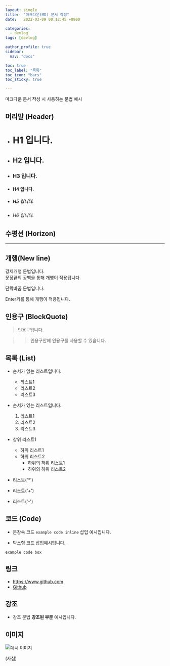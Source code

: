 ```yaml
---
layout: single
title:  "마크다운(MD) 문서 작성"
date:   2022-03-09 00:12:45 +0900

categories:
  - devlog
tags: [devlog]

author_profile: true
sidebar:
  nav: "docs"

toc: true
toc_label: "목록"
toc_icon: "bars"
toc_sticky: true

---
```




마크다운 문서 작성 시 사용하는 문법 예시



## 머리말 (Header)
  * # H1 입니다.

  * ## H2 입니다.

  * ### H3 입니다.

  * #### H4 입니다.

  * ##### H5 입니다.

  * ###### H6 입니다.



## 수평선 (Horizon)

***



## 개행(New line)

강제개행 문법입니다.  
문장끝의 공백을 통해 개행이 적용됩니다.

단락바꿈 문법입니다.

Enter키를 통해 개행이 적용됩니다.



## 인용구 (BlockQuote)

> 인용구입니다.

>> 인용구안에 인용구를 사용할 수 있습니다.



## 목록 (List)

* 순서가 없는 리스트입니다.
  * 리스트1
  * 리스트2
  * 리스트3

* 순서가 있는 리스트입니다.
  1. 리스트1
  2. 리스트2
  3. 리스트3

* 상위 리스트1
  * 하위 리스트1
  * 하위 리스트2
    * 하위의 하위 리스트1
    * 하위의 하위 리스트2

* 리스트('*')
+ 리스트('+')
- 리스트('-')



## 코드 (Code)

* 문장속 코드 `example code inline` 삽입 예시입니다.

* 박스형 코드 삽입예시입니다.
```
example code box
```



## 링크

* <https://www.github.com>
* [Github](https://www.github.com)



## 강조

* 강조 문법 **강조된 부분** 예시입니다.



## 이미지

![예시 이미지](https://images.squarespace-cdn.com/content/v1/56eb012f27d4bd29de975fae/1635096663447-8LC4D8O8GX0BYB3B14W3/HOK_Seventeen_Header.jpg?format=1000w)

(사심)
